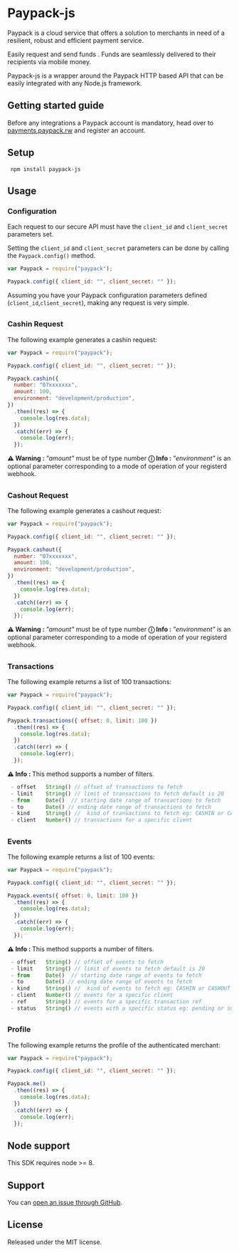 # Paypack-js

Paypack is a cloud service that offers a solution to merchants in need of a resilient, robust and efficient payment service.

Easily request and send funds . Funds are seamlessly delivered to their recipients via mobile money.

Paypack-js is a wrapper around the Paypack HTTP based API that can be easily integrated with any Node.js framework.

## Getting started guide

Before any integrations a Paypack account is mandatory, head over to [payments.paypack.rw](payments.paypack.rw) and register an account.

## Setup

` npm install paypack-js`

## Usage

### Configuration

Each request to our secure API must have the `client_id` and `client_secret` parameters set.

Setting the `client_id` and `client_secret` parameters can be done by calling the `Paypack.config()` method.

```js
var Paypack = require("paypack");

Paypack.config({ client_id: "", client_secret: "" });
```

Assuming you have your Paypack configuration parameters defined (`client_id`,`client_secret`), making any request is very simple.

##

### Cashin Request

The following example generates a cashin request:

```js
var Paypack = require("paypack");

Paypack.config({ client_id: "", client_secret: "" });

Paypack.cashin({
  number: "07xxxxxxx",
  amount: 100,
  environment: "development/production",
})
  .then((res) => {
    console.log(res.data);
  })
  .catch((err) => {
    console.log(err);
  });
```

<b> ⚠ Warning : </b> <i>"amount"</i> must be of type number
<b> ⓘ Info : </b> <i>"environment"</i> is an optional parameter corresponding to a mode of operation of your registerd webhook.

##

### Cashout Request

The following example generates a cashout request:

```js
var Paypack = require("paypack");

Paypack.config({ client_id: "", client_secret: "" });

Paypack.cashout({
  number: "07xxxxxxx",
  amount: 100,
  environment: "development/production",
})
  .then((res) => {
    console.log(res.data);
  })
  .catch((err) => {
    console.log(err);
  });
```

<b> ⚠ Warning : </b> <i>"amount"</i> must be of type number
<b> ⓘ Info : </b> <i>"environment"</i> is an optional parameter corresponding to a mode of operation of your registerd webhook.

##

### Transactions

The following example returns a list of 100 transactions:

```js
var Paypack = require("paypack");

Paypack.config({ client_id: "", client_secret: "" });

Paypack.transactions({ offset: 0, limit: 100 })
  .then((res) => {
    console.log(res.data);
  })
  .catch((err) => {
    console.log(err);
  });
```

<b> ⚠ Info : </b> This method supports a number of filters.

```js
 - offset	String() // offset of transactions to fetch
 - limit	String() // limit of transactions to fetch default is 20
 - from		Date()	// starting date range of transactions to fetch
 - to		Date() // ending date range of transactions to fetch
 - kind		String() //  kind of transactions to fetch eg: CASHIN or CASHOUT
 - client	Number() // transactions for a specific client
```

##

### Events

The following example returns a list of 100 events:

```js
var Paypack = require("paypack");

Paypack.config({ client_id: "", client_secret: "" });

Paypack.events({ offset: 0, limit: 100 })
  .then((res) => {
    console.log(res.data);
  })
  .catch((err) => {
    console.log(err);
  });
```

<b> ⚠ Info : </b> This method supports a number of filters.

```js
 - offset	String() // offset of events to fetch
 - limit	String() // limit of events to fetch default is 20
 - from		Date()	// starting date range of events to fetch
 - to		Date() // ending date range of events to fetch
 - kind		String() //  kind of events to fetch eg: CASHIN or CASHOUT
 - client	Number() // events for a specific client
 - ref		String() // events for a specific transaction ref
 - status	String() // events with a specific status eg: pending or successfull or failed
```

##

### Profile

The following example returns the profile of the authenticated merchant:

```js
var Paypack = require("paypack");

Paypack.config({ client_id: "", client_secret: "" });

Paypack.me()
  .then((res) => {
    console.log(res.data);
  })
  .catch((err) => {
    console.log(err);
  });
```

## Node support

This SDK requires node >= 8.

## Support

You can [open an issue through GitHub](https://github.com/quarksgroup/paypack-js/issues).

## License

Released under the MIT license.
